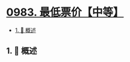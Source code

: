 # [0983. 最低票价【中等】](https://github.com/tnotesjs/TNotes.leetcode/tree/main/notes/0983.%20%E6%9C%80%E4%BD%8E%E7%A5%A8%E4%BB%B7%E3%80%90%E4%B8%AD%E7%AD%89%E3%80%91)

<!-- region:toc -->

- [1. 📝 概述](#1--概述)

<!-- endregion:toc -->

## 1. 📝 概述
